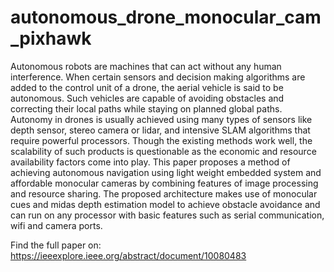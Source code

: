 # autonomous_drone_monocular_cam_pixhawk

Autonomous robots are machines that can act without any human interference. When certain sensors and decision
making algorithms are added to the control unit of a drone,
the aerial vehicle is said to be autonomous. Such vehicles are
capable of avoiding obstacles and correcting their local paths
while staying on planned global paths. Autonomy in drones is
usually achieved using many types of sensors like depth sensor,
stereo camera or lidar, and intensive SLAM algorithms that
require powerful processors. Though the existing methods work
well, the scalability of such products is questionable as the
economic and resource availability factors come into play. This
paper proposes a method of achieving autonomous navigation
using light weight embedded system and affordable monocular
cameras by combining features of image processing and resource
sharing. The proposed architecture makes use of monocular cues
and midas depth estimation model to achieve obstacle avoidance
and can run on any processor with basic features such as serial
communication, wifi and camera ports.

Find the full paper on: https://ieeexplore.ieee.org/abstract/document/10080483
